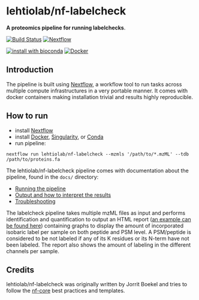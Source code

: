 # lehtiolab/nf-labelcheck

**A proteomics pipeline for running labelchecks**.

[![Build Status](https://api.travis-ci.org/lehtiolab/nf-labelcheck.svg?branch=master)](https://travis-ci.org/lehtiolab/nf-labelcheck)
[![Nextflow](https://img.shields.io/badge/nextflow-%E2%89%A519.04.1-brightgreen.svg)](https://www.nextflow.io/)

[![install with bioconda](https://img.shields.io/badge/install%20with-bioconda-brightgreen.svg)](http://bioconda.github.io/)
[![Docker](https://img.shields.io/badge/docker%20build-automated-blue)](https://hub.docker.com/r/lehtiolab/nf-labelcheck)

## Introduction
The pipeline is built using [Nextflow](https://www.nextflow.io), a workflow tool to run tasks across multiple compute infrastructures in a very portable manner. It comes with docker containers making installation trivial and results highly reproducible.

## How to run

- install [Nextflow](https://nextflow.io)
- install [Docker](https://docs.docker.com/engine/installation/), [Singularity](https://www.sylabs.io/guides/3.0/user-guide/), or [Conda](https://conda.io/miniconda.html)
- run pipeline:

```nextflow run lehtiolab/nf-labelcheck --mzmls '/path/to/*.mzML' --tdb /path/to/proteins.fa```

The lehtiolab/nf-labelcheck pipeline comes with documentation about the pipeline, found in the `docs/` directory:

- [Running the pipeline](docs/usage.md)
- [Output and how to interpret the results](docs/output.md)
- [Troubleshooting](https://nf-co.re/usage/troubleshooting)

The labelcheck pipeline takes multiple mzML files as input and performs identification and quantification to output an HTML report ([an example can be found here](docs/example_qc.html)) containing graphs to display the amount of incorporated isobaric label per sample on both peptide and PSM level. A PSM/peptide is considered to be not labeled if any of its K residues or its N-term have not been labeled. The report also shows the amount of labeling in the different channels per sample.

## Credits
lehtiolab/nf-labelcheck was originally written by Jorrit Boekel and tries to follow the [nf-core](https://nf-co.re) best practices and templates.
